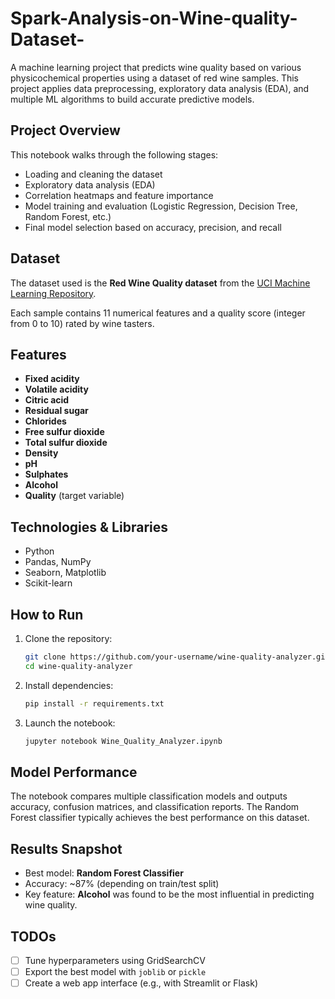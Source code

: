 # Spark-Analysis-on-Wine-quality-Dataset-
A machine learning project that predicts wine quality based on various physicochemical properties using a dataset of red wine samples. This project applies data preprocessing, exploratory data analysis (EDA), and multiple ML algorithms to build accurate predictive models.

##  Project Overview

This notebook walks through the following stages:
* Loading and cleaning the dataset
* Exploratory data analysis (EDA)
* Correlation heatmaps and feature importance
* Model training and evaluation (Logistic Regression, Decision Tree, Random Forest, etc.)
* Final model selection based on accuracy, precision, and recall

##  Dataset

The dataset used is the **Red Wine Quality dataset** from the [UCI Machine Learning Repository](https://archive.ics.uci.edu/ml/datasets/wine+quality).

Each sample contains 11 numerical features and a quality score (integer from 0 to 10) rated by wine tasters.

## Features

* **Fixed acidity**
* **Volatile acidity**
* **Citric acid**
* **Residual sugar**
* **Chlorides**
* **Free sulfur dioxide**
* **Total sulfur dioxide**
* **Density**
* **pH**
* **Sulphates**
* **Alcohol**
* **Quality** (target variable)

## Technologies & Libraries

* Python
* Pandas, NumPy
* Seaborn, Matplotlib
* Scikit-learn

## How to Run

1. Clone the repository:

   ```bash
   git clone https://github.com/your-username/wine-quality-analyzer.git
   cd wine-quality-analyzer
   ```

2. Install dependencies:

   ```bash
   pip install -r requirements.txt
   ```

3. Launch the notebook:

   ```bash
   jupyter notebook Wine_Quality_Analyzer.ipynb
   ```

## Model Performance

The notebook compares multiple classification models and outputs accuracy, confusion matrices, and classification reports. The Random Forest classifier typically achieves the best performance on this dataset.

## Results Snapshot

* Best model: **Random Forest Classifier**
* Accuracy: \~87% (depending on train/test split)
* Key feature: **Alcohol** was found to be the most influential in predicting wine quality.

## TODOs

* [ ] Tune hyperparameters using GridSearchCV
* [ ] Export the best model with `joblib` or `pickle`
* [ ] Create a web app interface (e.g., with Streamlit or Flask)
